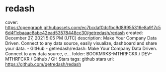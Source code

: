 # redash

cover: https://opengraph.githubassets.com/ec7bcdaf0dc1bc9d89955316e8a917c56d4f1cbaaac8abc42ead53578448cc30/getredash/redash
created: December 27, 2021 5:05 PM (UTC)
description: Make Your Company Data Driven. Connect to any data source, easily visualize, dashboard and share your data. - GitHub - getredash/redash: Make Your Company Data Driven. Connect to any data source, e...
folder: BOOKMRKS-MTHRFCKR / DEV-MTHRFCKR / Github / GH Stars
tags: github stars
url: https://github.com/getredash/redash